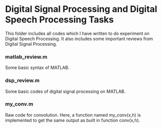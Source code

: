# Digital Signal Processing and Digital Speech Processing Tasks
This folder includes all codes which I have written to do experiment on Digital Speech Processing. It also includes some important reviews from Digital Signal Processing.

### matlab_review.m
Some basic syntax of MATLAB.

### dsp_review.m
Some basic codes of digital signal processing on MATLAB.

### my_conv.m
Raw code for convolution. Here, a function named my_conv(x,h) is implemented to get the same output as built in function conv(x,h).